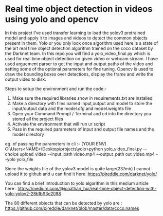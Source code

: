 # Real time object detection in videos using yolo and opencv

   In this project I've used transfer learning to load the yolov3 pretrained model and apply it to images and videos to detect the common objects present in them. Yolo or you only look once algorithm used  here is a state of the art real time object detection algorithm trained on the coco dataset by the Darknet team. In this repo you will find a yolo_video_final.py which is used for real time object detection on given video or webcam stream. I have used arguement parser to get the input and output paths of the video and setting some of the optional parameters for fine tuning. Opencv is used to draw the bounding boxes over detections, display the frame and write the output video to disk.
   
   
Steps to setup the environment and run the code:-
1. Make sure the required libraries show in requirements.txt are installed 
2. Make a directory with files named input,output and model to store the input/output data and the model.cfg and model.weights file
3. Open your Command Prompt / Terminal and cd into the directory you stored all the project files
4. Activate the environment that will run ur script
5. Pass in the required parameters of input and output file names and the model directory 


eg. of passing the parameters in cli :-
(YOUR ENV) C:\Users\<NAME>\Desktop\projects\yolo>python yolo_video_final.py --choice upload_video --input_path video.mp4 --output_path out_video.mp4 --yolo yolo_file
   
Since the weights file of the yolov3 model is quite large(237mb) I cannot upload it to github and u can find it here: https://pjreddie.com/darknet/yolo/
	 
	 
You can find a brief introduction to yolo algorithm in this medium article here : https://medium.com/@jonathan_hui/real-time-object-detection-with-yolo-yolov2-28b1b93e2088


The 80 different objects that can be detected by yolo are : https://github.com/pjreddie/darknet/blob/master/data/coco.names

